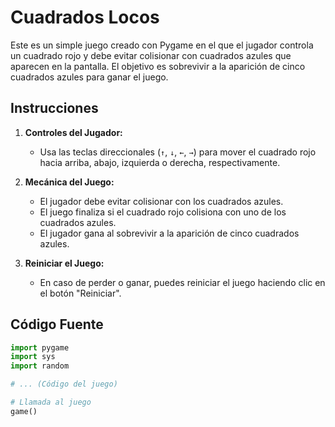 # Cuadrados Locos

Este es un simple juego creado con Pygame en el que el jugador controla un cuadrado rojo y debe evitar colisionar con cuadrados azules que aparecen en la pantalla. El objetivo es sobrevivir a la aparición de cinco cuadrados azules para ganar el juego.

## Instrucciones

1. **Controles del Jugador:**
   - Usa las teclas direccionales (`↑`, `↓`, `←`, `→`) para mover el cuadrado rojo hacia arriba, abajo, izquierda o derecha, respectivamente.

2. **Mecánica del Juego:**
   - El jugador debe evitar colisionar con los cuadrados azules.
   - El juego finaliza si el cuadrado rojo colisiona con uno de los cuadrados azules.
   - El jugador gana al sobrevivir a la aparición de cinco cuadrados azules.

3. **Reiniciar el Juego:**
   - En caso de perder o ganar, puedes reiniciar el juego haciendo clic en el botón "Reiniciar".

## Código Fuente

```python
import pygame
import sys
import random

# ... (Código del juego)

# Llamada al juego
game()

